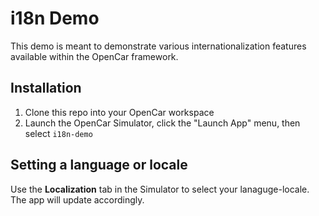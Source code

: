 # i18n Demo
This demo is meant to demonstrate various internationalization features available within the OpenCar framework.

## Installation
1. Clone this repo into your OpenCar workspace
2. Launch the OpenCar Simulator, click the "Launch App" menu, then select `i18n-demo`

## Setting a language or locale
Use the **Localization** tab in the Simulator to select your lanaguge-locale. The app will update accordingly.
